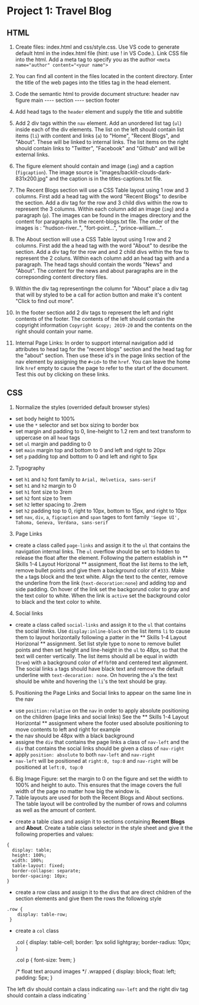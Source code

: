 # Project 1: Travel Blog  

## HTML  
1. Create files: index.html and css/style.css.  Use VS code to generate default html in the index.html file (hint: use !<tab> in VS Code.).  Link CSS file into the html.  Add a meta tag to specify you as the author `<meta name="author" content="<your name">`

2. You can find all content in the files located in the content directory.  Enter the title of the web pages into the titles tag in the head element.

3. Code the semantic html to provide document structure:
  header
  nav
  figure
  main
  ---- section
  ---- section
  footer

4. Add head tags to the `header` element and supply the title and subtitle
5. Add 2 div tags within the `nav` element. Add an unordered list tag (`ul`) inside each of the div elements. The list on the left should contain list items (`li`) with content and links (`a`) to "Home", "Recent Blogs", and "About".  These will be linked to internal links. The list items on the right should contain links to "Twitter", "Facebook" and "Github" and will be external links.
6. The figure element should contain and image (`img`) and a caption (`figcaption`).  The image source is "images/backlit-clouds-dark-831x200.jpg" and the caption is in the titles-captions.txt file.  
7. The Recent Blogs section will use a CSS Table layout using 1 row and 3 columns. First add a head tag with the word "Recent Blogs" to desribe the section. Add a div tag for the row and 3 child divs within the row to represent the 3 columns. Within each column add an image (`img`) and a paragraph (`p`).  The images can be found in the images directory and the content for paragraphs in the recent-blogs.txt file.  The order of the images is : "hudson-river..", "fort-point...", "prince-william...".
8. The About section will use a CSS Table layout using 1 row and 2 columns.  First add the a head tag with the word "About" to desribe the section.  Add a div tag for the row and and 2 child divs within the fow to represent the 2 coluns.  Within each column add an head tag with and a paragraph.  The head tags should contain the words "News" and "About".  The content for the news and about paragraphs are in the correpsonding content directory files.
9. Within the div tag representingn the column for "About" place a div tag that will by styled to be a call for action button and make it's content "Click to find out more".
10. In the footer section add 2 div tags to represent the left and right contents of the footer. The contents of the left should contain the copyright information `Copyright &copy; 2019-20` and the contents on the right should contain your name.
11. Internal Page Links: In order to support internal navigation add id attributes to head tag for the "recent blogs" section and the head tag for the "about" section.  Then use these id's in the page links section of the nav element by assigning the `#<id>` to the `href`.  You can leave the home link `href` empty to cause the page to refer to the start of the document. Test this out by clicking on these links.

## CSS
1. Normalize the styles (overrided default browser styles)
  - set body height to 100%
  - use the `*` selector and set box sizing to border box
  - set margin and padding to 0, line-height to 1.2 rem and text transform to uppercase on all `head` tags
  - set `ul` margin and padding to 0
  - set `main` margin top and bottom to 0 and left and right to 20px
  - set `p` padding top and bottom to 0 and left and right to 5px
2. Typography
  - set `h1` and `h2` font family to `Arial, Helvetica, sans-serif`
  - set `h1` and `h2` margin to 0
  - set `h1` font size to 3rem
  - set `h2` font size to 1rem 
  - set `h2` letter spacing to .2rem
  - set `h2` padding top to 0, right to 10px, bottom to 15px, and right to 10px
  - set `nav`, `div`, `a`, `figcaption` and `span` tages to font family `'Segoe UI', Tahoma, Geneva, Verdana, sans-serif`
3. Page Links
  - create a class called `page-links` and assign it to the `ul` that contains the navigation internal links. The `ul` overflow should be set to hidden to release the float after the element. Following the pattern establish in ** Skills 1-4 Layout Horizonal ** assignment, float the list items to the left, remove bullet points and give them a background color of `#333`. Make the `a` tags block and the text white. Align the text to the center, remove the underline from the link (`text-decoration:none`) and adding top and side padding.  On hover of the link set the backgorund color to gray and the text color to white. When the link is `active` set the background color to black and the text color to white.
4. Social links
  - create a class called `social-links` and assign it to the `ul` that contains the social linnks.  Use `display:inline-block` on the list items `li` to cause them to layout horizontally following a patter in the ** Skills 1-4 Layout Horizonal ** assignment.  Set list style type to none to remove bullet points and then set height and line-height in the `ul` to 48px, so that the text will center vertically.  The list items should all be equal in width (`5rem`) with a background color of `#ffbf00` and centered text alignment.  The social links `a` tags should have black text and remove the default underline with `text-decoration: none`.  On hovering the `a`'s the text should be white and hovering the `li`'s the text should be gray.
5. Positioning the Page Links and Social links to appear on the same line in the nav
  - use `position:relative` on the `nav` in order to apply absolute positioning on the children (page links and social links) See the ** Skills 1-4 Layout Horizontal ** assignment where the footer used absolute positioning to move contents to left and right for example
  - the nav should be 48px with a black background
  - assigne the `div` that contains the page links a class of `nav-left` and the `div` that contains the social links should be given a class of `nav-right`
  - apply `position: absolute` to both `nav-left` and `nav-right`
  - `nav-left` will be positioned at `right:0, top:0` and `nav-right` will be positioned at `left:0, top:0`
6. Big Image Figure: set the margin to 0 on the figure and set the width to 100% and height to auto. This ensures that the image covers the full width of the page no matter how big the window is.
7. Table layouts are used for both the Recent Blogs and About sections.  The table layout will be controlled by the number of rows and columns as well as the amount of content.
  - create a table class and assign it to sections containing **Recent Blogs** and **About**.  Create a table class selector in the style sheet and give it the following properties and values:

  ```
  {
    display: table;
    height: 100%;
    width: 100%;
    table-layout: fixed;
    border-collapse: separate;
    border-spacing: 10px;
  }
  ```

- create a row class and assign it to the divs that are direct children of the section elements and give them the rows the following style  

```
.row {
    display: table-row;
 }
```

- create a `col` class 

    .col {
        display: table-cell;
        border: 1px solid lightgray;
        border-radius: 10px;
    }

    .col p {
        font-size: 1rem;
    }
  
    /* float text around images */
    .wrapped {
        display: block;
        float: left;
        padding: 5px;
    }



The left div should contain a class indicating `nav-left` and the right div tag should contain a class indicating `
